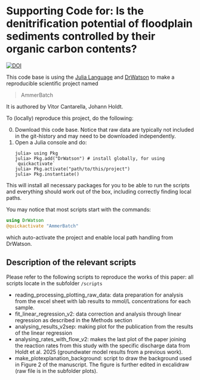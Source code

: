 # Supporting Code for: Is the denitrification potential of floodplain sediments controlled by their organic carbon contents?

[![DOI](https://zenodo.org/badge/DOI/10.5281/zenodo.16903197.svg)](https://doi.org/10.5281/zenodo.16903197)


This code base is using the [Julia Language](https://julialang.org/) and
[DrWatson](https://juliadynamics.github.io/DrWatson.jl/stable/)
to make a reproducible scientific project named
> AmmerBatch

It is authored by Vitor Cantarella, Johann Holdt.

To (locally) reproduce this project, do the following:

0. Download this code base. Notice that raw data are typically not included in the
   git-history and may need to be downloaded independently.
1. Open a Julia console and do:
   ```
   julia> using Pkg
   julia> Pkg.add("DrWatson") # install globally, for using `quickactivate`
   julia> Pkg.activate("path/to/this/project")
   julia> Pkg.instantiate()
   ```

This will install all necessary packages for you to be able to run the scripts and
everything should work out of the box, including correctly finding local paths.

You may notice that most scripts start with the commands:
```julia
using DrWatson
@quickactivate "AmmerBatch"
```
which auto-activate the project and enable local path handling from DrWatson.

## Description of the relevant scripts

Please refer to the following scripts to reproduce the works of this paper:
all scripts locate in the subfolder `/scripts`

- reading_processing_plotting_raw_data: data preparation for analysis from the excel sheet with lab results to mmol/L concentrations for each sample.
- fit_linear_regression_v2: data correction and analysis through linear regression as described in the Methods section
- analysing_results_v2sep: making plot for the publication from the results of the linear regression
- analysing_rates_with_flow_v2: makes the last plot of the paper joining the reaction rates from this study with the specific discharge data from Holdt et al. 2025 (groundwater model results from a previous work).
- make_plotexplanation_background: script to draw the background used in Figure 2 of the manuscript. The figure is further edited in excalidraw (raw file is in the subfolder plots).
